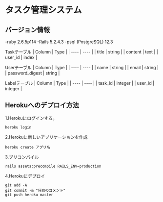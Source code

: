 # タスク管理システム

## バージョン情報
-ruby 2.6.5p114
-Rails 5.2.4.3
-psql (PostgreSQL) 12.3

Taskテーブル
|  Column  |  Type  |
| ---- | ---- |
|  title  |  string  |
|  content  |  text  |
|  user_id  |  index  |

Userテーブル
|  Column  |  Type  |
| ---- | ---- |
|  name  |  string  |
|  email  |  string  |
|  password_digest  |  string  |

Labelテーブル
|  Column  |  Type  |
| ---- | ---- |
|  task_id  |  integer  |
|  user_id  |  integer  |


## Herokuへのデプロイ方法
1.Herokuにログインする。
```
heroku login
```

2.Herokuに新しいアプリケーションを作成
```
heroku create アプリ名
```

3.プリコンパイル
```
rails assets:precompile RAILS_ENV=production
```

4.Herokuにデプロイ
```
git add -A
git commit -m "任意のコメント"
git push heroku master
```

